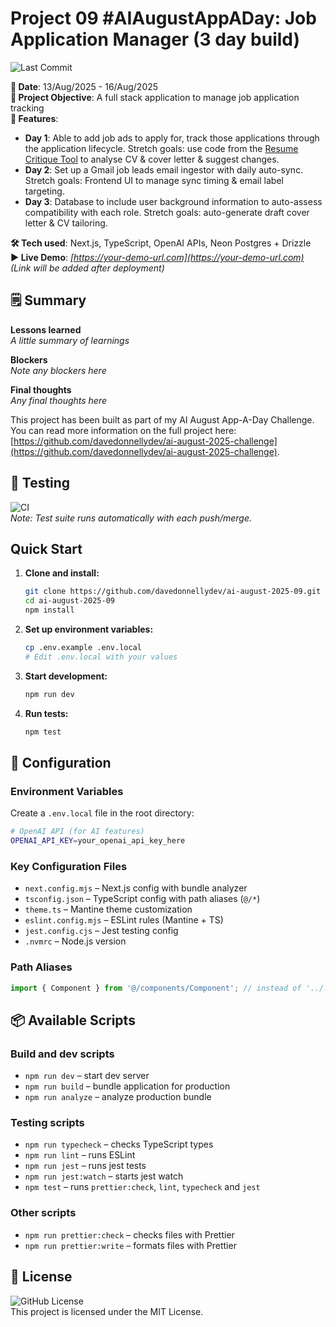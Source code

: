 # Project 09 #AIAugustAppADay: Job Application Manager (3 day build)

![Last Commit](https://img.shields.io/github/last-commit/davedonnellydev/ai-august-2025-09)

**📆 Date**: 13/Aug/2025 - 16/Aug/2025  
**🎯 Project Objective**: A full stack application to manage job application tracking  
**🚀 Features**:

- **Day 1**: Able to add job ads to apply for, track those applications through the application lifecycle. Stretch goals: use code from the [Resume Critique Tool](https://github.com/davedonnellydev/ai-august-2025-05) to analyse CV & cover letter & suggest changes.
- **Day 2**: Set up a Gmail job leads email ingestor with daily auto-sync. Stretch goals: Frontend UI to manage sync timing & email label targeting.
- **Day 3**: Database to include user background information to auto-assess compatibility with each role. Stretch goals: auto-generate draft cover letter & CV tailoring.

**🛠️ Tech used**: Next.js, TypeScript, OpenAI APIs, Neon Postgres + Drizzle  
**▶️ Live Demo**: _[https://your-demo-url.com](https://your-demo-url.com)_  
_(Link will be added after deployment)_

## 🗒️ Summary

**Lessons learned**  
_A little summary of learnings_

**Blockers**  
_Note any blockers here_

**Final thoughts**  
_Any final thoughts here_

This project has been built as part of my AI August App-A-Day Challenge. You can read more information on the full project here: [https://github.com/davedonnellydev/ai-august-2025-challenge](https://github.com/davedonnellydev/ai-august-2025-challenge).

## 🧪 Testing

![CI](https://github.com/davedonnellydev/ai-august-2025-09/actions/workflows/npm_test.yml/badge.svg)  
_Note: Test suite runs automatically with each push/merge._

## Quick Start

1. **Clone and install:**

   ```bash
   git clone https://github.com/davedonnellydev/ai-august-2025-09.git
   cd ai-august-2025-09
   npm install
   ```

2. **Set up environment variables:**

   ```bash
   cp .env.example .env.local
   # Edit .env.local with your values
   ```

3. **Start development:**

   ```bash
   npm run dev
   ```

4. **Run tests:**
   ```bash
   npm test
   ```

## 🔧 Configuration

### Environment Variables

Create a `.env.local` file in the root directory:

```bash
# OpenAI API (for AI features)
OPENAI_API_KEY=your_openai_api_key_here

```

### Key Configuration Files

- `next.config.mjs` – Next.js config with bundle analyzer
- `tsconfig.json` – TypeScript config with path aliases (`@/*`)
- `theme.ts` – Mantine theme customization
- `eslint.config.mjs` – ESLint rules (Mantine + TS)
- `jest.config.cjs` – Jest testing config
- `.nvmrc` – Node.js version

### Path Aliases

```ts
import { Component } from '@/components/Component'; // instead of '../../../components/Component'
```

## 📦 Available Scripts

### Build and dev scripts

- `npm run dev` – start dev server
- `npm run build` – bundle application for production
- `npm run analyze` – analyze production bundle

### Testing scripts

- `npm run typecheck` – checks TypeScript types
- `npm run lint` – runs ESLint
- `npm run jest` – runs jest tests
- `npm run jest:watch` – starts jest watch
- `npm test` – runs `prettier:check`, `lint`, `typecheck` and `jest`

### Other scripts

- `npm run prettier:check` – checks files with Prettier
- `npm run prettier:write` – formats files with Prettier

## 📜 License

![GitHub License](https://img.shields.io/github/license/davedonnellydev/ai-august-2025-09)  
This project is licensed under the MIT License.
